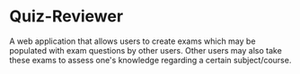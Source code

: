# Quiz-Reviewer
A web application that allows users to create exams which may be populated with exam questions by other users. Other users may also take these exams to assess one's knowledge regarding a certain subject/course.
